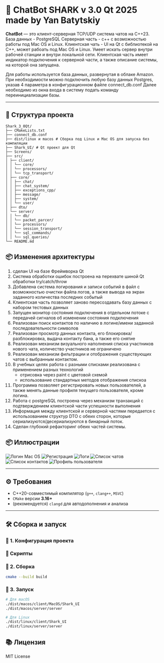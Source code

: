 # 💬 ChatBot SHARK v 3.0 Qt 2025 made by Yan Batytskiy

**ChatBot** — это клиент-серверная TCP/UDP система чатов на C++23.
База данных - PostgreSQL
Серверная часть - с++ с возможностью работы под Mac OS и Linux.
Клиентская чать - UI на Qt c библиотекой на С++, может рабоать под Mac OS и Linux. 
Умеет искать сервер внутри рабочей станции и внутри локальной сети.
Клиентская часть имеет индикатор подключения к серверной части, а также описание системы, на которой она запущена.

Для работы используется база данных, развернутая в облаке Amazon. При необходимости можно подключить любую базу данных Postgres, указав 4 параметра в конфигурационном файле connect_db.conf
Далее необходимо из окна входа в систему подать команду переинициализации базы.

---

## 🧱 Структура проекта

```
Shark_3_0Qt/
├── CMakeLists.txt
├── connect_db.conf
├── dist/linux и macos # Сборка под Linux и Mac OS для запуска без компиляции
├── Shark_UI/ # Qt проект для Qt
├── Screens/
├── src/
│ ├── client/
│ │ └── core/
│ │ └── processors/
│ │ └── tcp_transport/
│ ├── core/
│ │ ├── chat/
│ │ ├── chat_system/
│ │ ├── exceptions_cpp/
│ │ ├── message/
│ │ ├── system/
│ │ └── user/
│ ├── dto/
│ └── server/
│ │ └── db/
│ │ └── packet_parcer/
│ │ └── processors/
│ │ └── session_transport/
│ │ └── sql_commands/
│ │ └── sql_queries/
└── README.md
```

## 📦 Изменения архитектуры

1. сделан UI на базе Фреймворка Qt
2. Система обработки ошибок построена на перехвате шиной Qt обработки try/catch/throw
3. Добавлена система логирования и записи событий в файл с возможностью очистки файла логов, а также вывода на экран заданного количества последних событый
4. Клиентская часть позволяет заново пересоздавать базу данных с набором тестовых данных
5. Запущен монитор состояния подключения в отдельном потоке с передачей сигналов об изменении состояния подключения
6. Реализован поиск контактов по наличию в логине/имени заданной последовательности символов
7. Реализован просмотр данных контакта, его блокировка/разблокировка, выдача контакту бана, а также его снятие
8. Реализован механизм визуального наполнения списка участников нового чата, количество участников не ограничено
9. Реализован механизм фильтрации и отображения существующих чатов с выбранным контактом.
10. В учебных целях работа с разными списками реализована с применением разных технологий 
    - отрисовка через paint с цветовой схемой
    - использование стандартных методов отображения спискоа
11. Программа позволяет регистрировать новых пользователей, а также менять данные профиля текущего пользователя, кроме логина.
12. Работа с postgreSQL построена через механизм транзакций с подтверждением клиентской части успешности выполнения
13. Информация между клиентской и серверной частями передается с использованием структур DTO с обеих сторон, которые сериализуются/десериализуются в бинарный поток.
14. Сделан глубокий рефакторинг обеих частей системы. 

## 📦 Иллюстрации

![Логин Mac OS](Screens/1_login_form_MacOS.png)
![Регистрация](Screens/3_registration.png)
![Логи](Screens/4_logs.png)
![Список чатов](Screens/5_chat_list.png)
![Список контактов](Screens/6_user_list.png)
![Профиль пользователя](Screens/7_user_profile.png)

---

## ⚙️ Требования

- C++20-совместимый компилятор (`g++`, `clang++`, `MSVC`)
- `CMake` версии **3.16+**
- (рекомендуется) `clangd` для автодополнения и анализа

---

## 🛠️ Сборка и запуск

### 🔧 1. Конфигурация проекта

### 📂 Скрипты

### 🧪 2. Сборка
```bash
cmake --build build
```

### 🚀 3. Запуск
```bash
# Для macOS
./dist/macos/client/MacOS/Shark_UI
./dist/macos/server/server

# Для Linux
./dist/linux/client/Shark_UI
./dist/linux/server/server

```
## 📚 Лицензия

MIT License
